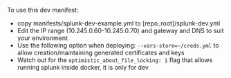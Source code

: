 To use this dev manifest:

* copy manifests/splunk-dev-example.yml to [repo_root]/splunk-dev.yml
* Edit the IP range (10.245.0.60-10.245.0.70) and gateway and DNS to suit your environment
* Use the following option when deploying: `--vars-store=~/creds.yml` to allow creation/maintaining generated certificates and keys
* Watch out for the  `optimistic_about_file_locking: 1` flag that allows running splunk inside docker, it is only for dev